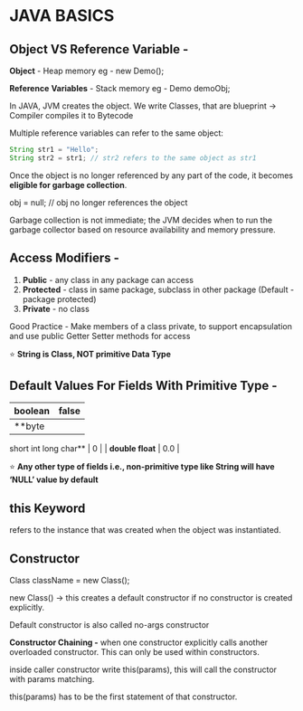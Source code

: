 # JAVA BASICS

## Object VS Reference Variable -

**Object** - Heap memory  eg - new Demo();

**Reference** **Variables** - Stack memory eg - Demo demoObj;

In JAVA, JVM creates the object. We write Classes, that are blueprint → Compiler compiles it to Bytecode



Multiple reference variables can refer to the same object:

```java
String str1 = "Hello";
String str2 = str1; // str2 refers to the same object as str1
```

Once the object is no longer referenced by any part of the code, it becomes **eligible for garbage collection**.

obj = null; // obj no longer references the object

Garbage collection is not immediate; the JVM decides when to run the garbage collector based on resource availability and memory pressure.

## Access Modifiers -

1. **Public** - any class in any package can access
2. **Protected** - class in same package, subclass in other package (Default - package protected)
3. **Private** - no class 

Good Practice - Make members of a class private, to support encapsulation and use public Getter Setter methods for access

⭐ **String is Class, NOT primitive Data Type**

## Default Values For Fields With Primitive Type -

| **boolean** | false |
| --- | --- |
| **byte 
short
int
long
char** | 0 |
| **double
float** | 0.0 |

⭐ **Any other type of fields i.e., non-primitive type like String will have ‘NULL’ value by default**

## this Keyword

refers to the instance that was created when the object was instantiated.

## Constructor

Class className = new Class();

new Class() → this creates a default constructor if no constructor is created explicitly.

Default constructor is also called no-args constructor

**Constructor Chaining -** when one constructor explicitly calls another overloaded constructor.  This can only be used within constructors.

inside caller constructor write this(params), this will call the constructor with params matching.

this(params) has to be the first statement of that constructor.